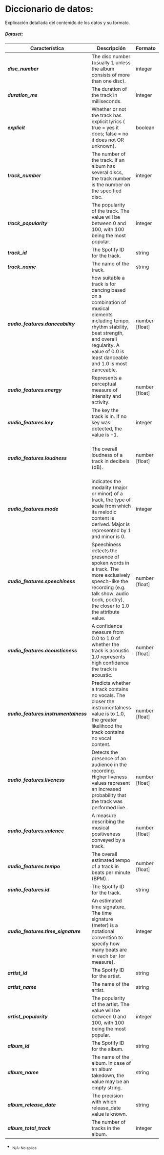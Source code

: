 # Diccionario de datos:
Explicación detallada del contenido de los datos y su formato. 

##### Dataset:
 | **Característica** | **Descripción** | **Formato** | **Observación** |
 | --- | --- | --- | --- |
 | **_disc_number_**| The disc number (usually 1 unless the album consists of more than one disc). | integer | <sub>N/A</sub> |
 | **_duration_ms_** | The duration of the track in milliseconds. | integer | <sub>N/A</sub> |
 | **_explicit_** | Whether or not the track has explicit lyrics ( true = yes it does; false = no it does not OR unknown). | boolean | <sub>N/A</sub> |
 | **_track_number_** | The number of the track. If an album has several discs, the track number is the number on the specified disc. | integer | <sub>N/A</sub> |
 | **_track_popularity_** | The popularity of the track. The value will be between 0 and 100, with 100 being the most popular. | integer | <sub>N/A</sub> |
 | **_track_id_** | The Spotify ID for the track. | string | <sub>N/A</sub> | 
 | **_track_name_** | The name of the track. | string | <sub>N/A</sub> |
 | **_audio_features.danceability_** | how suitable a track is for dancing based on a combination of musical elements including tempo, rhythm stability, beat strength, and overall regularity. A value of 0.0 is least danceable and 1.0 is most danceable. | number [float] | Range: 0 - 1 |
 | **_audio_features.energy_** | Represents a perceptual measure of intensity and activity. | number [float] | Range: 0 - 1 |
 | **_audio_features.key_** | The key the track is in. If no key was detected, the value is -1.| integer | Range: -1 - 11 |
 | **_audio_features.loudness_** | The overall loudness of a track in decibels (dB). | number [float] | Values typically range: between -60 and 0 db.|
 | **_audio_features.mode_** | indicates the modality (major or minor) of a track, the type of scale from which its melodic content is derived. Major is represented by 1 and minor is 0. | integer | <sub>N/A</sub> |
 | **_audio_features.speechiness_** | Speechiness detects the presence of spoken words in a track. The more exclusively speech-like the recording (e.g. talk show, audio book, poetry), the closer to 1.0 the attribute value. | number [float] | <sub>N/A</sub> |
 | **_audio_features.acousticness_** | A confidence measure from 0.0 to 1.0 of whether the track is acoustic. 1.0 represents high confidence the track is acoustic. | number [float] | Range: 0 - 1 |
 | **_audio_features.instrumentalness_** | Predicts whether a track contains no vocals. The closer the instrumentalness value is to 1.0, the greater likelihood the track contains no vocal content. | number [float] | Range: 0 - 1 |
 | **_audio_features.liveness_** | Detects the presence of an audience in the recording. Higher liveness values represent an increased probability that the track was performed live. | number [float] | <sub>N/A</sub> |
 | **_audio_features.valence_** | A measure describing the musical positiveness conveyed by a track. | number [float] | Range: 0 - 1 |
 | **_audio_features.tempo_** | The overall estimated tempo of a track in beats per minute (BPM). | number [float] | <sub>N/A</sub> |
 | **_audio_features.id_** | The Spotify ID for the track. | string | <sub>N/A</sub> |
 | **_audio_features.time_signature_** | An estimated time signature. The time signature (meter) is a notational convention to specify how many beats are in each bar (or measure). | integer | Range: 3 - 7 |
 | **_artist_id_** | The Spotify ID for the artist. | string | <sub>N/A</sub> |
 | **_artist_name_** | The name of the artist. | string | <sub>N/A</sub> |
 | **_artist_popularity_** | The popularity of the artist. The value will be between 0 and 100, with 100 being the most popular. | integer | Range: 0 - 100 |
 | **_album_id_** | The Spotify ID for the album. | string | <sub>N/A</sub> |
 | **_album_name_** | The name of the album. In case of an album takedown, the value may be an empty string. | string | <sub>N/A</sub> |
 | **_album_release_date_** | The precision with which release_date value is known. | string | <sub>N/A</sub> |
 | **_album_total_track_** | The number of tracks in the album. | integer | <sub>N/A</sub> | 

  * <sub>N/A: No aplica</sub>